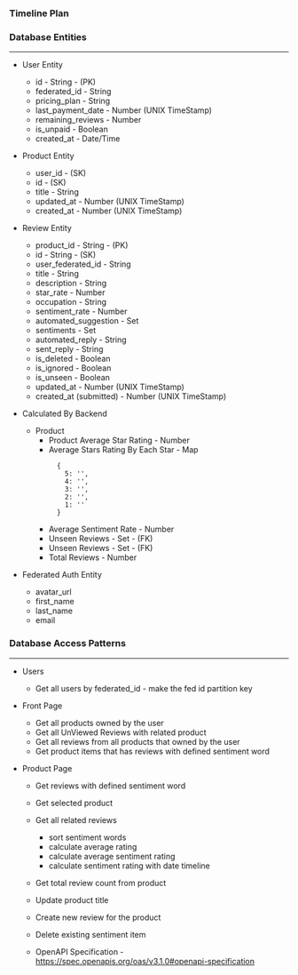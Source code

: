 ### Timeline Plan

### Database Entities
---

- User Entity
  - id - String - (PK)
  - federated_id - String
  - pricing_plan - String
  - last_payment_date - Number (UNIX TimeStamp)
  - remaining_reviews - Number
  - is_unpaid - Boolean
  - created_at - Date/Time

- Product Entity
  - user_id - (SK)
  - id - (SK)
  - title - String
  - updated_at - Number (UNIX TimeStamp)
  - created_at - Number (UNIX TimeStamp)

- Review Entity
  - product_id - String - (PK)
  - id - String - (SK)
  - user_federated_id - String
  - title - String
  - description - String
  - star_rate - Number
  - occupation - String
  - sentiment_rate - Number
  - automated_suggestion - Set
  - sentiments - Set
  - automated_reply - String
  - sent_reply - String
  - is_deleted - Boolean
  - is_ignored - Boolean
  - is_unseen - Boolean
  - updated_at - Number (UNIX TimeStamp)
  - created_at (submitted) - Number (UNIX TimeStamp)

- Calculated By Backend
  - Product
    - Product Average Star Rating - Number
    - Average Stars Rating By Each Star - Map
      ```
        {
          5: '',
          4: '',
          3: '',
          2: '',
          1: ''
        }
      ```
    - Average Sentiment Rate - Number
    - Unseen Reviews - Set - (FK)
    - Unseen Reviews - Set - (FK)
    - Total Reviews - Number

- Federated Auth Entity
  - avatar_url
  - first_name
  - last_name
  - email


### Database Access Patterns
---

- Users
  - Get all users by federated_id - make the fed id partition key

- Front Page
  - Get all products owned by the user
  - Get all UnViewed Reviews with related product
  - Get all reviews from all products that owned by the user
  - Get product items that has reviews with defined sentiment word

- Product Page
  - Get reviews with defined sentiment word
  - Get selected product
  - Get all related reviews
    - sort sentiment words
    - calculate average rating
    - calculate average sentiment rating
    - calculate sentiment rating with date timeline
  - Get total review count from product
  - Update product title
  - Create new review for the product
  - Delete existing sentiment item


  - OpenAPI Specification - https://spec.openapis.org/oas/v3.1.0#openapi-specification